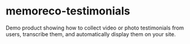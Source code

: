 # memoreco-testimonials
Demo product showing how to collect video or photo testimonials from users, transcribe them, and automatically display them on your site.
